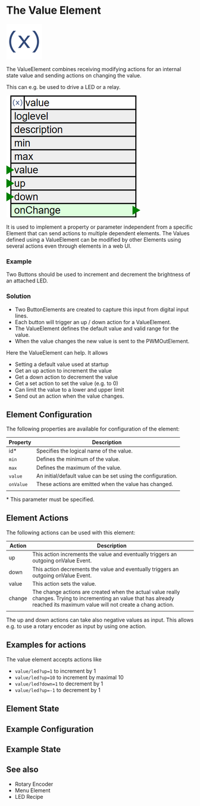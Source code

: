 # The Value Element

<div class="excerpt">
  <img src="/i/value.svg">
  <p>The ValueElement combines receiving modifying actions for an internal state value and sending actions on changing the value.</p>
  <p>This can e.g. be used to drive a LED or a relay.</p>
</div>


![Value Properties and Actions](valueapi.png)

It is used to implement a property or parameter independent from a specific Element that can send actions to multiple dependent elements.
The Values defined using a ValueElement can be modified by other Elements using several actions even through elements in a web UI.

### Example

Two Buttons should be used to increment and decrement the brightness of an attached LED.

### Solution

* Two ButtonElements are created to capture this input from digital input lines.
* Each button will trigger an up / down action for a ValueElement.
* The ValueElement defines the default value and valid range for the value.
* When the value changes the new value is sent to the PWMOutElement.

Here the ValueElement can help. It allows

* Setting a default value used at startup
* Get an up action to increment the value
* Get a down action to decrement the value
* Get a set action to set the value (e.g. to 0)
* Can limit the value to a lower and upper limit
* Send out an action when the value changes.

## Element Configuration

The following properties are available for configuration of the element:

| Property | Description                                                        |
| -------- | ------------------------------------------------------------------ |
| id*      | Specifies the logical name of the value.                           |
| `min`      | Defines the minimum of the value.                                  |
| `max`      | Defines the maximum of the value.                                  |
| `value`    | An initial/default value can be set using the configuration.       |
| `onValue` | These actions are emitted when the value has changed. |
|  |

\* This parameter must be specified.

## Element Actions

The following actions can be used with this element:

| Action | Description                                                                                                                                                                     |
| ------ | ------------------------------------------------------------------------------------------------------------------------------------------------------------------------------- |
| up     | This action increments the value and eventually triggers an outgoing onValue Event.                                                                                            |
| down   | This action decrements the value and eventually triggers an outgoing onValue Event.                                                                                            |
| value  | This action sets the value.                                                                                                                                                     |
| change | The change actions are created when the actual value really changes. Trying to incrementing an value that has already reached its maximum value will not create a chang action. |
|  |

The up and down actions can take also negative values as input. This allows e.g. to use a rotary encoder as input by using one action.

## Examples for actions

The value element accepts actions like

* `value/led?up=1` to increment by 1
* `value/led?up=10` to increment by maximal 10
* `value/led?down=1` to decrement by 1
* `value/led?up=-1` to decrement by 1

## Element State

## Example Configuration

## Example State

## See also

* Rotary Encoder
* Menu Element
* LED Recipe